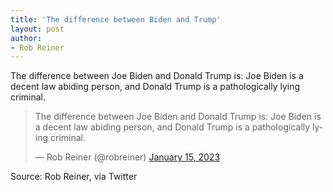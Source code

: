 ```yaml
---
title: 'The difference between Biden and Trump'
layout: post
author:
- Rob Reiner
---
```


The difference between Joe Biden and Donald Trump is: Joe Biden is a decent law abiding person, and Donald Trump is a pathologically lying criminal.

<blockquote class="twitter-tweet"><p lang="en" dir="ltr">The difference between Joe Biden and Donald Trump is: Joe Biden is a decent law abiding person, and Donald Trump is a pathologically lying criminal.</p>&mdash; Rob Reiner (@robreiner) <a href="https://twitter.com/robreiner/status/1614659384663224320?ref_src=twsrc%5Etfw">January 15, 2023</a></blockquote> <script async src="https://platform.twitter.com/widgets.js" charset="utf-8"></script>

Source: Rob Reiner, via Twitter
